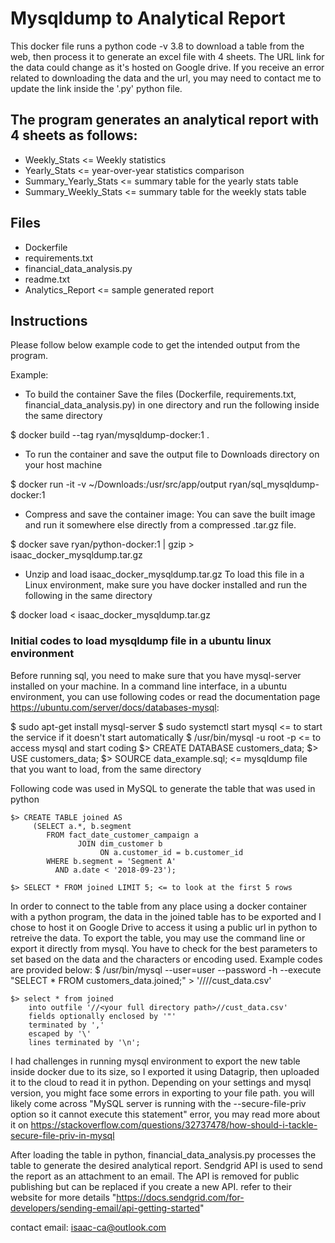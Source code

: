 # Mysqldump to Analytical Report
This docker file runs a python code -v 3.8 to download a table from the web, then process it to generate an excel file with 4 sheets. The URL link for the data could change as it's hosted on Google drive. If you receive an error related to downloading the data and the url, you may need to contact me to update the link inside the '.py' python file.

## The program generates an analytical report with 4 sheets as follows:
- Weekly_Stats <= Weekly statistics
- Yearly_Stats <= year-over-year statistics comparison
- Summary_Yearly_Stats <= summary table for the yearly stats table
- Summary_Weekly_Stats <= summary table for the weekly stats table

## Files
- Dockerfile
- requirements.txt
- financial_data_analysis.py
- readme.txt
- Analytics_Report <= sample generated report


## Instructions
Please follow below example code to get the intended output from the program.

Example:
- To build the container
Save the files (Dockerfile, requirements.txt, financial_data_analysis.py) in one directory and run the following inside the same directory

$ docker build --tag ryan/mysqldump-docker:1 .

- To run the container and save the output file to Downloads directory on your host machine

$ docker run -it -v ~/Downloads:/usr/src/app/output ryan/sql_mysqldump-docker:1

- Compress and save the container image:
You can save the built image and run it somewhere else directly from a compressed .tar.gz file.

$ docker save ryan/python-docker:1 | gzip > isaac_docker_mysqldump.tar.gz

- Unzip and load isaac_docker_mysqldump.tar.gz
To load this file in a Linux environment, make sure you have docker installed and run the following in the same directory

$ docker load < isaac_docker_mysqldump.tar.gz

### Initial codes to load mysqldump file in a ubuntu linux environment
Before running sql, you need to make sure that you have mysql-server installed on your machine. In a command line interface, in a ubuntu environment, you can use following codes or read the documentation page https://ubuntu.com/server/docs/databases-mysql:

$ sudo apt-get install mysql-server
$ sudo systemctl start mysql <= to start the service if it doesn't start automatically
$ /usr/bin/mysql -u root -p <= to access mysql and start coding
	$> CREATE DATABASE customers_data;
	$> USE customers_data;
	$> SOURCE data_example.sql; <= mysqldump file that you want to load, from the same directory


 Following code was used in MySQL to generate the table that was used in python

	$> CREATE TABLE joined AS
	     (SELECT a.*, b.segment
      		FROM fact_date_customer_campaign a
        	       JOIN dim_customer b
        	            ON a.customer_id = b.customer_id
      		WHERE b.segment = 'Segment A'
      		  AND a.date < '2018-09-23');

	$> SELECT * FROM joined LIMIT 5; <= to look at the first 5 rows


In order to connect to the table from any place using a docker container with a python program, the data in the joined table has to be exported and I chose to host it on Google Drive to access it using a public url in python to retreive the data.  To export the table, you may use the command line or export it directly from mysql. You have to check for the best parameters to set based on the data and the characters or encoding used. Example codes are provided below:
$ /usr/bin/mysql --user=user --password -h <localhost> --execute "SELECT * FROM customers_data.joined;" > '//<your full directory path>//cust_data.csv'
	
	$> select * from joined
		into outfile '//<your full directory path>//cust_data.csv'
		fields optionally enclosed by '"'
		terminated by ',' 
		escaped by '\' 
		lines terminated by '\n';	
		
I had challenges in running mysql environment to export the new table inside docker due to its size, so I exported it using Datagrip, then uploaded it to the cloud to read it in python. 
Depending on your settings and mysql version, you might face some errors in exporting to your file path. you will likely come across "MySQL server is running with the --secure-file-priv option so it cannot execute this statement"  error, you may read more about it on https://stackoverflow.com/questions/32737478/how-should-i-tackle-secure-file-priv-in-mysql

After loading the table in python, financial_data_analysis.py processes the table to generate the desired analytical report. Sendgrid API is used to send the report as an attachment to an email. The API is removed for public publishing but can be replaced if you create a new API. refer to their website for more details "https://docs.sendgrid.com/for-developers/sending-email/api-getting-started"



contact email: isaac-ca@outlook.com

